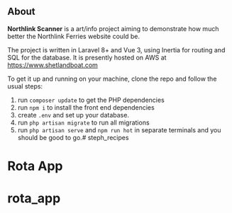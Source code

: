 ## About

**Northlink Scanner** is a art/info project aiming to demonstrate how much better the Northlink Ferries website could be.

The project is written in Laravel 8+ and Vue 3, using Inertia for routing and SQL for the database. It is presently hosted on AWS at https://www.shetlandboat.com

To get it up and running on your machine, clone the repo and follow the usual steps:

1. run `composer update` to get the PHP dependencies
2. run `npm i` to install the front end dependencies
3. create `.env`  and set up your database.
4. run `php artisan migrate` to run all migrations
5. run `php artisan serve` and `npm run hot` in separate terminals and you should be good to go.# steph_recipes
# Rota App
# rota_app
